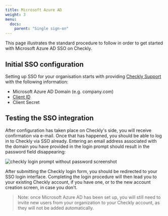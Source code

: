 ```yaml
---
title: Microsoft Azure AD
weight: 3
menu:
  docs:
    parent: "Single sign-on"
---
```


This page illustrates the standard procedure to follow in order to get started with Microsoft Azure AD SSO on Checkly.

## Initial SSO configuration

Setting up SSO for your organisation starts with providing [Checkly Support](mailto:support@checklyhq.com) with the following information:

- Microsoft Azure AD Domain (e.g. company.com)
- [Client ID](https://auth0.com/docs/connections/enterprise/azure-active-directory)
- Client Secret

## Testing the SSO integration

After configuration has taken place on Checkly's side, you will receive confirmation via e-mail. Once that has happened, you should be able to log in to Checkly via SSO already. Entering an email address associated with the domain you have provided in the login prompt should result in the password field disappearing:

![checkly login prompt without password screenshot](/docs/images/single-sign-on/checkly-login-prompt-sso.png)

After submitting the Checkly login form, you should be redirected to your SSO login interface. Completing the login procedure will then lead you to your existing Checkly account, if you have one, or to the new account creation screen, in case you don't.

> Note: once Microsoft Azure AD has been set up, you will still need to invite new users from your organization to your Checkly account, as they will not be added automatically.

